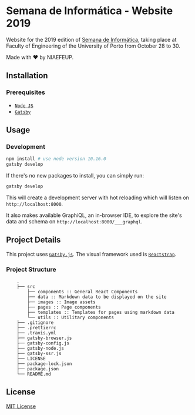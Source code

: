 # Semana de Informática - Website 2019

Website for the 2019 edition of [Semana de Informática](https://sinf.pt), taking place at Faculty of Engineering of the University of Porto from October 28 to 30.

Made with ❤️ by NIAEFEUP.

## Installation

### Prerequisites

- [`Node JS`](https://nodejs.org)
- [`Gatsby`](https://www.gatsbyjs.org)

## Usage

### Development

```bash
npm install # use node version 10.16.0
gatsby develop
```

If there's no new packages to install, you can simply run:

```bash
gatsby develop
```

This will create a development server with hot reloading which will listen on `http://localhost:8000`.

It also makes available GraphiQL, an in-browser IDE, to explore the site's data and schema on `http://localhost:8000/___graphql`.

## Project Details

This project uses [`Gatsby.js`](https://gatsby.org/). The visual framework used is [`Reactstrap`](https://reactstrap.github.io/).

### Project Structure

```
    .
    ├── src
        ├── components :: General React Components
        ├── data :: Markdown data to be displayed on the site
        ├── images :: Image assets
        ├── pages :: Page components
        ├── templates :: Templates for pages using markdown data
        └── utils :: Utilitary components
    ├── .gitignore
    ├── .prettierrc
    ├── .travis.yml
    ├── gatsby-browser.js
    ├── gatsby-config.js
    ├── gatsby-node.js
    ├── gatsby-ssr.js
    ├── LICENSE
    ├── package-lock.json
    ├── package.json
    └── README.md
```

## License

[MIT License](https://choosealicense.com/licenses/mit/)
